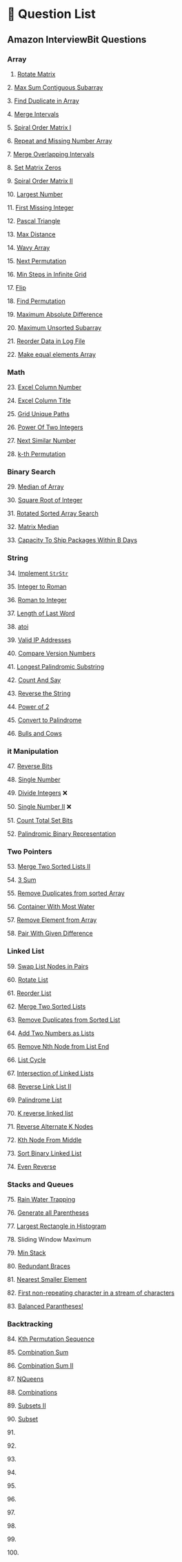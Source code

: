 # 🔫 Question List

## Amazon InterviewBit Questions

### Array

1. [Rotate Matrix](01-array/rotate-matrix.md)

2\. [Max Sum Contiguous Subarray](01-array/max-sum-contiguous-subarray.md)

3\. [Find Duplicate in Array](01-array/find-duplicate-in-array.md)

4\. [Merge Intervals](01-array/merge-intervals.md)

5\. [Spiral Order Matrix I](01-array/spiral-order-matrix-i.md)

6\. [Repeat and Missing Number Array](01-array/repeat-and-missing-number-array.md)

7\. [Merge Overlapping Intervals](01-array/merge-overlapping-intervals.md)

8\. [Set Matrix Zeros](01-array/set-matrix-zeros.md)

9\. [Spiral Order Matrix II](01-array/spiral-order-matrix-ii.md)

10\. [Largest Number](01-array/largest-number.md)

11\. [First Missing Integer](01-array/first-missing-integer.md)

12\. [Pascal Triangle](01-array/pascal-triangle.md)

13\. [Max Distance](01-array/max-distance.md)

14\. [Wavy Array](01-array/wavy-array.md)

15\. [Next Permutation](01-array/next-permutation.md)

16\. [Min Steps in Infinite Grid ](01-array/min-steps-in-infinite-grid.md)

17\. [Flip](01-array/flip.md)

18\. [Find Permutation](01-array/find-permutation.md)

19\. [Maximum Absolute Difference](01-array/maximum-absolute-difference.md)

20\. [Maximum Unsorted Subarray](01-array/maximum-unsorted-subarray.md)

21\. [Reorder Data in Log File](01-array/reorder-data-in-log-file.md)

22\. [Make equal elements Array](01-array/make-equal-elements-array.md)

### Math

23\. [Excel Column Number](02-math/excel-column-number.md)

24\. [Excel Column Title](02-math/excel-column-title.md)

25\. [Grid Unique Paths](02-math/grid-unique-paths.md)

26\. [Power Of Two Integers](02-math/power-of-two-integers.md)

27\. [Next Similar Number](02-math/next-similar-number.md)

28\. [k-th Permutation](02-math/k-th-permutation.md)

### Binary Search

29\. [Median of Array](03-binary-search/median-of-array.md)

30\. [Square Root of Integer](03-binary-search/square-root-of-integer.md)

31\. [Rotated Sorted Array Search](03-binary-search/rotated-sorted-array-search.md)

32\. [Matrix Median](03-binary-search/matrix-median.md)

33\. [Capacity To Ship Packages Within B Days](03-binary-search/capacity-to-ship-packages-within-b-days.md)

### String

34\. [Implement `StrStr`](04-string/implement-strstr.md)

35\. [Integer to Roman](04-string/integer-to-roman.md)

36\. [Roman to Integer](04-string/roman-to-integer.md)

37\. [Length of Last Word](04-string/length-of-last-word.md)

38\. [atoi](04-string/atoi.md)

39\. [Valid IP Addresses](04-string/valid-ip-addresses.md)

40\. [Compare Version Numbers](04-string/compare-version-numbers.md)

41\. [Longest Palindromic Substring](04-string/longest-palindromic-substring.md)

42\. [Count And Say](04-string/count-and-say.md)

43\. [Reverse the String](04-string/reverse-the-string.md)

44\. [Power of 2](04-string/power-of-2.md)

45\. [Convert to Palindrome](04-string/convert-to-palindrome.md)

46\. [Bulls and Cows](04-string/bulls-and-cows.md)

### it Manipulation

47\. [Reverse Bits](05-bit-manipulation/reverse-bits.md)

48\. [Single Number](05-bit-manipulation/single-number.md)

49\. [Divide Integers](05-bit-manipulation/divide-integers.md) :x:

50\. [Single Number II](05-bit-manipulation/single-number-ii.md) :x:

51\. [Count Total Set Bits](05-bit-manipulation/count-total-set-bits.md)

52\. [Palindromic Binary Representation](05-bit-manipulation/palindromic-binary-representation.md)

### Two Pointers

53\. [Merge Two Sorted Lists II](06-two-pointers/merge-two-sorted-lists-ii.md)

54\. [3 Sum](06-two-pointers/3-sum.md)

55\. [Remove Duplicates from sorted Array](06-two-pointers/remove-duplicates-from-sorted-array.md)

56\. [Container With Most Water](06-two-pointers/container-with-most-water.md)

57\. [Remove Element from Array](06-two-pointers/remove-element-from-array.md)

58\. [Pair With Given Difference](06-two-pointers/pair-with-given-difference.md)

### Linked List

59\. [Swap List Nodes in Pairs](07-linked-list/swap-list-nodes-in-pairs.md)

60\. [Rotate List](07-linked-list/rotate-list.md)

61\. [Reorder List](07-linked-list/reorder-list.md)

62\. [Merge Two Sorted Lists](07-linked-list/merge-two-sorted-lists.md)

63\. [Remove Duplicates from Sorted List](07-linked-list/remove-duplicates-from-sorted-list.md)

64\. [Add Two Numbers as Lists](07-linked-list/add-two-numbers-as-lists.md)

65\. [Remove Nth Node from List End](07-linked-list/remove-nth-node-from-list-end.md)

66\. [List Cycle](07-linked-list/list-cycle.md)

67\. [Intersection of Linked Lists](07-linked-list/intersection-of-linked-lists.md)

68\. [Reverse Link List II](07-linked-list/reverse-linked-list-ii.md)

69\. [Palindrome List](07-linked-list/palindrome-list.md)

70\. [K reverse linked list](07-linked-list/k-reverse-linked-list.md)

71\. [Reverse Alternate K Nodes](07-linked-list/reverse-alternate-k-nodes.md)

72\. [Kth Node From Middle](07-linked-list/kth-node-from-middle.md)

73\. [Sort Binary Linked List](07-linked-list/sort-binary-linked-list.md)

74\. [Even Reverse](07-linked-list/even-reverse.md)

### Stacks and Queues&#x20;

75\. [Rain Water Trapping](08-stacks-and-queues/rain-water-trapping.md)

76\. [Generate all Parentheses](08-stacks-and-queues/generate-all-parentheses.md)

77\. [Largest Rectangle in Histogram](08-stacks-and-queues/largest-rectangle-in-histogram.md)

78\. Sliding Window Maximum

79\. [Min Stack](08-stacks-and-queues/min-stack.md)

80\. [Redundant Braces](08-stacks-and-queues/redundant-braces.md)

81\. [Nearest Smaller Element](08-stacks-and-queues/nearest-smaller-element.md)

82\. [First non-repeating character in a stream of characters](08-stacks-and-queues/first-non-repeating-character-in-a-stream-of-characters.md)

83\. [Balanced Parantheses!](08-stacks-and-queues/balanced-parantheses.md)

### Backtracking

84\. [Kth Permutation Sequence](09-backtracking/kth-permutation-sequence.md)

85\. [Combination Sum](09-backtracking/combination-sum.md)

86\. [Combination Sum II](09-backtracking/combination-sum-ii.md)

87\. [NQueens](09-backtracking/nqueens.md)

88\. [Combinations](09-backtracking/combinations.md)

89\. [Subsets II](09-backtracking/subsets-ii.md)

90\. [Subset](09-backtracking/subset.md)

91\.&#x20;

92\.

93\.

94\.

95\.

96\.

97\.

98\.

99\.

100\.
